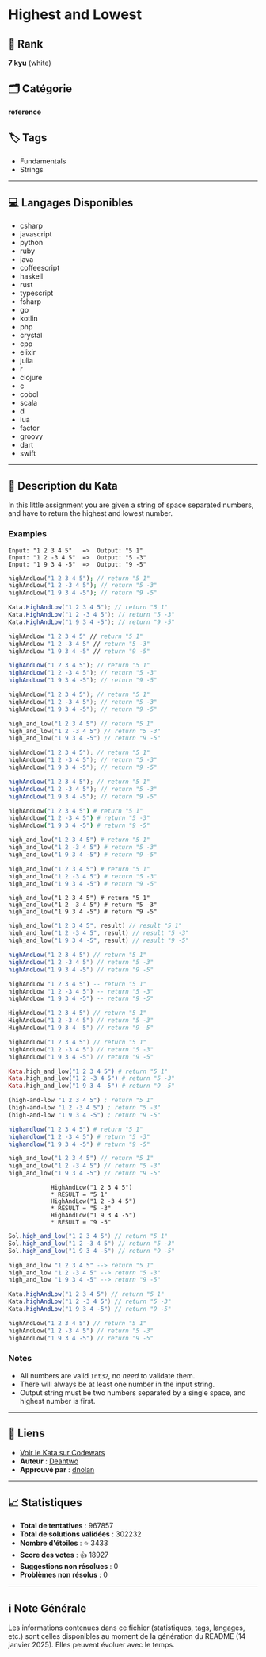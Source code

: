 # Highest and Lowest

## 🏅 Rank
**7 kyu** (white)

## 🗂️ Catégorie
**reference**

## 🏷️ Tags
- Fundamentals
- Strings

---

## 💻 Langages Disponibles
- csharp
- javascript
- python
- ruby
- java
- coffeescript
- haskell
- rust
- typescript
- fsharp
- go
- kotlin
- php
- crystal
- cpp
- elixir
- julia
- r
- clojure
- c
- cobol
- scala
- d
- lua
- factor
- groovy
- dart
- swift

---

## 📜 Description du Kata

In this little assignment you are given a string of space separated numbers, and have to return the highest and lowest number.

### Examples

``` text
Input: "1 2 3 4 5"   =>  Output: "5 1"
Input: "1 2 -3 4 5"  =>  Output: "5 -3"
Input: "1 9 3 4 -5"  =>  Output: "9 -5"
```
```php
highAndLow("1 2 3 4 5"); // return "5 1"
highAndLow("1 2 -3 4 5"); // return "5 -3"
highAndLow("1 9 3 4 -5"); // return "9 -5"
```
```csharp
Kata.HighAndLow("1 2 3 4 5"); // return "5 1"
Kata.HighAndLow("1 2 -3 4 5"); // return "5 -3"
Kata.HighAndLow("1 9 3 4 -5"); // return "9 -5"
```
```fsharp
highAndLow "1 2 3 4 5" // return "5 1"
highAndLow "1 2 -3 4 5" // return "5 -3"
highAndLow "1 9 3 4 -5" // return "9 -5"
```
```javascript
highAndLow("1 2 3 4 5"); // return "5 1"
highAndLow("1 2 -3 4 5"); // return "5 -3"
highAndLow("1 9 3 4 -5"); // return "9 -5"
```
```d
highAndLow("1 2 3 4 5"); // return "5 1"
highAndLow("1 2 -3 4 5"); // return "5 -3"
highAndLow("1 9 3 4 -5"); // return "9 -5"
```
```c
high_and_low("1 2 3 4 5") // return "5 1"
high_and_low("1 2 -3 4 5") // return "5 -3"
high_and_low("1 9 3 4 -5") // return "9 -5"
```
```cpp
highAndLow("1 2 3 4 5"); // return "5 1"
highAndLow("1 2 -3 4 5"); // return "5 -3"
highAndLow("1 9 3 4 -5"); // return "9 -5"
```
```typescript
highAndLow("1 2 3 4 5"); // return "5 1"
highAndLow("1 2 -3 4 5"); // return "5 -3"
highAndLow("1 9 3 4 -5"); // return "9 -5"
```
```coffeescript
highAndLow("1 2 3 4 5") # return "5 1"
highAndLow("1 2 -3 4 5") # return "5 -3"
highAndLow("1 9 3 4 -5") # return "9 -5"
```
```python
high_and_low("1 2 3 4 5") # return "5 1"
high_and_low("1 2 -3 4 5") # return "5 -3"
high_and_low("1 9 3 4 -5") # return "9 -5"
```
```ruby
high_and_low("1 2 3 4 5") # return "5 1"
high_and_low("1 2 -3 4 5") # return "5 -3"
high_and_low("1 9 3 4 -5") # return "9 -5"
```
```crystal
high_and_low("1 2 3 4 5") # return "5 1"
high_and_low("1 2 -3 4 5") # return "5 -3"
high_and_low("1 9 3 4 -5") # return "9 -5"
```
```c
high_and_low("1 2 3 4 5", result) // result "5 1"
high_and_low("1 2 -3 4 5", result) // result "5 -3"
high_and_low("1 9 3 4 -5", result) // result "9 -5"
```
```java
highAndLow("1 2 3 4 5") // return "5 1"
highAndLow("1 2 -3 4 5") // return "5 -3"
highAndLow("1 9 3 4 -5") // return "9 -5"
```
```haskell
highAndLow "1 2 3 4 5") -- return "5 1"
highAndLow "1 2 -3 4 5") -- return "5 -3"
highAndLow "1 9 3 4 -5") -- return "9 -5"
```
```go
HighAndLow("1 2 3 4 5") // return "5 1"
HighAndLow("1 2 -3 4 5") // return "5 -3"
HighAndLow("1 9 3 4 -5") // return "9 -5"
```
```kotlin
highAndLow("1 2 3 4 5") // return "5 1"
highAndLow("1 2 -3 4 5") // return "5 -3"
highAndLow("1 9 3 4 -5") // return "9 -5"
```
```elixir
Kata.high_and_low("1 2 3 4 5") # return "5 1"
Kata.high_and_low("1 2 -3 4 5") # return "5 -3"
Kata.high_and_low("1 9 3 4 -5") # return "9 -5"
```
```clojure
(high-and-low "1 2 3 4 5") ; return "5 1"
(high-and-low "1 2 -3 4 5") ; return "5 -3"
(high-and-low "1 9 3 4 -5") ; return "9 -5"
```
```julia
highandlow("1 2 3 4 5") # return "5 1"
highandlow("1 2 -3 4 5") # return "5 -3"
highandlow("1 9 3 4 -5") # return "9 -5"
```
```rust
high_and_low("1 2 3 4 5") // return "5 1"
high_and_low("1 2 -3 4 5") // return "5 -3"
high_and_low("1 9 3 4 -5") // return "9 -5"
```
```cobol
            HighAndLow("1 2 3 4 5")
            * RESULT = "5 1"
            HighAndLow("1 2 -3 4 5")
            * RESULT = "5 -3"
            HighAndLow("1 9 3 4 -5")
            * RESULT = "9 -5"
```
```scala
Sol.high_and_low("1 2 3 4 5") // return "5 1"
Sol.high_and_low("1 2 -3 4 5") // return "5 -3"
Sol.high_and_low("1 9 3 4 -5") // return "9 -5"
```
```lua
high_and_low "1 2 3 4 5" --> return "5 1"
high_and_low "1 2 -3 4 5" --> return "5 -3"
high_and_low "1 9 3 4 -5" --> return "9 -5"
```
```groovy
Kata.highAndLow("1 2 3 4 5") // return "5 1"
Kata.highAndLow("1 2 -3 4 5") // return "5 -3"
Kata.highAndLow("1 9 3 4 -5") // return "9 -5"
```
```dart
highAndLow("1 2 3 4 5") // return "5 1"
highAndLow("1 2 -3 4 5") // return "5 -3"
highAndLow("1 9 3 4 -5") // return "9 -5"
```

### Notes

- All numbers are valid ```Int32```, no *need* to validate them.
- There will always be at least one number in the input string.
- Output string must be two numbers separated by a single space, and highest number is first.


---

## 🔗 Liens
- [Voir le Kata sur Codewars](https://www.codewars.com/kata/554b4ac871d6813a03000035)
- **Auteur** : [Deantwo](https://www.codewars.com/users/Deantwo)
- **Approuvé par** : [dnolan](https://www.codewars.com/users/dnolan)

---

## 📈 Statistiques
- **Total de tentatives** : 967857
- **Total de solutions validées** : 302232
- **Nombre d'étoiles** : ⭐ 3433
- **Score des votes** : 👍 18927
- **Suggestions non résolues** : 0
- **Problèmes non résolus** : 0

---

## ℹ️ Note Générale
Les informations contenues dans ce fichier (statistiques, tags, langages, etc.) sont celles disponibles au moment de la génération du README (14 janvier 2025). Elles peuvent évoluer avec le temps.
